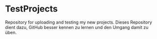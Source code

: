 # TestProjects
Repository for uploading and testing my new projects. 
  Dieses Repository dient dazu, GitHub besser kennen zu lernen und den Umgang damit zu üben. 
